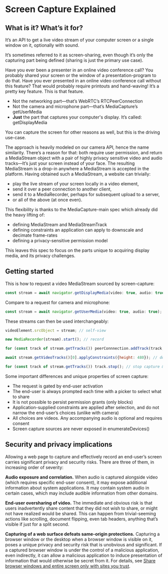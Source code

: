 # Screen Capture Explained

## What is it? What’s it for?

It’s an API to get a live video stream of your computer screen or a single window on it, optionally with sound.

It’s sometimes referred to it as screen-sharing, even though it’s only the capturing part being defined (sharing is just the primary use case).

Have you ever been a presenter in an online video conference call? You probably shared your screen or the window of a presentation-program to do that. Have you ever presented in an online video conference call without this feature? That would probably require printouts and hand-waving! It’s a pretty key feature. This is that feature.


 * Not the networking part—that’s WebRTC’s RTCPeerConnection
 * Not the camera and microphone part—that’s MediaCapture’s getUserMedia
 * **Just** the part that captures your computer's display. It’s called: getDisplayMedia

You can capture the screen for other reasons as well, but this is the driving use-case.

The approach is heavily modeled on our camera API, hence the name similarity. There’s a reason for that: both require user permission, and return a MediaStream object with a pair of highly privacy sensitive video and audio tracks—It’s just your screen instead of your face. The resulting MediaStream is a drop-in anywhere a MediaStream is accepted in the platform. Having obtained such a MediaStream, a website can trivially:

 * play the live stream of your screen locally in a video element,
 * send it over a peer connection to another client,
 * send it to a MediaRecorder, perhaps for subsequent upload to a server,
 * or all of the above (at once even).

This flexibility is thanks to the MediaCapture-main spec which already did the heavy lifting of:
 * defining MediaStream and MediaStreamTrack
 * defining constraints an application can apply to downscale and decimate frame-rates
 * defining a privacy-sensitive permission model

This leaves this spec to focus on the parts unique to acquiring display media, and its privacy challenges.

## Getting started

This is how to request a video MediaStream sourced by screen-capture:

```js
const stream = await navigator.getDisplayMedia(video: true, audio: true);
```

Compare to a request for camera and microphone:

```js
const stream = await navigator.getUserMedia(video: true, audio: true);
```
These streams can then be used interchangeably:

```js
videoElement.srcObject = stream; // self-view

new MediaRecorder(stream).start(); // record

for (const track of stream.getTracks()) peerConnnection.addTrack(track, stream); // share

await stream.getVideoTracks()[0].applyConstraints({height: 480}); // downscale

for (const track of stream.getTracks()) track.stop(); // stop capture & relinquish access
```

Some important differences and unique properties of screen capture:

 * The request is gated by end-user activation
 * The end-user is always prompted each time with a picker to select what to share
 * It is not possible to persist permission grants (only blocks)
 * Application-supplied constraints are applied after selection, and do not narrow the end-user’s choices (unlike with camera)
 * All choices are videos. Any accompanying audio is optional and requires consent 
 * Screen capture sources are never exposed in enumerateDevices()

## Security and privacy implications

Allowing a web page to capture and effectively record an end-user’s screen carries significant privacy and security risks. There are three of them, in increasing order of severity:

**Audio exposure and correlation.** When audio is captured alongside video (which requires specific end-user consent), it may expose additional information about system applications. It may contain system audio in certain cases, which may include audible information from other domains.

**End-user oversharing of video.** The immediate and obvious risk is that users inadvertently share content that they did not wish to share, or might not have realized would be shared. This can happen from trivial-seeming actions like scrolling, document flipping, even tab headers, anything that’s visible if just for a split second.

**Capturing of a web surface defeats same-origin protections.** Capturing a browser window or the desktop when a browser window is visible on it, poses a unique privacy and security risk that is unobvious and significant. If a captured browser window is under the control of a malicious application, even indirectly, it can allow a malicious application to induce presentation of information that would otherwise be secret from it. For details, see [Share browser windows and entire screen only with sites you trust](https://blog.mozilla.org/webrtc/share-browser-windows-entire-screen-sites-trust/).
